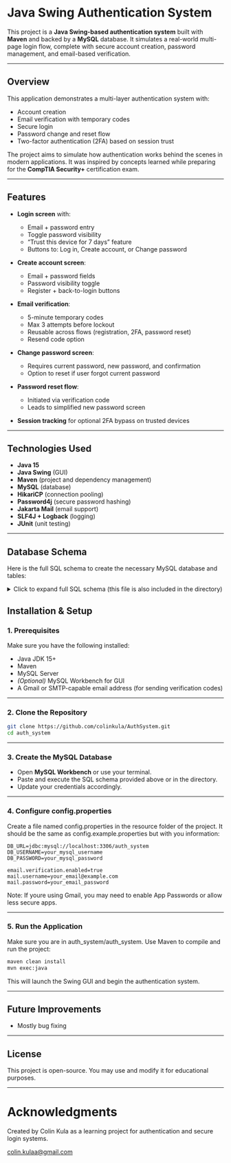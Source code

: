 # Java Swing Authentication System

This project is a **Java Swing-based authentication system** built with **Maven** and backed by a **MySQL** database. It simulates a real-world multi-page login flow, complete with secure account creation, password management, and email-based verification.

---

## Overview

This application demonstrates a multi-layer authentication system with:

- Account creation
- Email verification with temporary codes
- Secure login
- Password change and reset flow
- Two-factor authentication (2FA) based on session trust

The project aims to simulate how authentication works behind the scenes in modern applications. It was inspired by concepts learned while preparing for the **CompTIA Security+** certification exam.

---

## Features

- **Login screen** with:
  - Email + password entry
  - Toggle password visibility
  - “Trust this device for 7 days” feature
  - Buttons to: Log in, Create account, or Change password

- **Create account screen**:
  - Email + password fields
  - Password visibility toggle
  - Register + back-to-login buttons

- **Email verification**:
  - 5-minute temporary codes
  - Max 3 attempts before lockout
  - Reusable across flows (registration, 2FA, password reset)
  - Resend code option

- **Change password screen**:
  - Requires current password, new password, and confirmation
  - Option to reset if user forgot current password

- **Password reset flow**:
  - Initiated via verification code
  - Leads to simplified new password screen

- **Session tracking** for optional 2FA bypass on trusted devices

---

## Technologies Used

- **Java 15**
- **Java Swing** (GUI)
- **Maven** (project and dependency management)
- **MySQL** (database)
- **HikariCP** (connection pooling)
- **Password4j** (secure password hashing)
- **Jakarta Mail** (email support)
- **SLF4J + Logback** (logging)
- **JUnit** (unit testing)

---

## Database Schema

Here is the full SQL schema to create the necessary MySQL database and tables:

<details>
<summary>Click to expand full SQL schema (this file is also included in the directory)</summary>

```sql
-- Create schema
CREATE DATABASE IF NOT EXISTS auth_system;
USE auth_system;

-- users table
CREATE TABLE users (
    user_id INT NOT NULL AUTO_INCREMENT PRIMARY KEY,
    email VARCHAR(255) NOT NULL UNIQUE,
    password_hash VARCHAR(255) NOT NULL,
    email_verified TINYINT(1) NOT NULL DEFAULT 0,
    created_at TIMESTAMP DEFAULT CURRENT_TIMESTAMP,
    deleted_at TIMESTAMP NULL
);

-- user_sessions table
CREATE TABLE user_sessions (
    session_id INT NOT NULL AUTO_INCREMENT PRIMARY KEY,
    user_id INT NOT NULL,
    session_token_hash CHAR(64) NOT NULL UNIQUE,
    created_at TIMESTAMP DEFAULT CURRENT_TIMESTAMP,
    last_active_at TIMESTAMP DEFAULT CURRENT_TIMESTAMP,
    expires_at TIMESTAMP NOT NULL,
    device_name VARCHAR(255),
    ip_address VARCHAR(45),
    user_agent TEXT,
    is_ephemeral TINYINT(1) NOT NULL DEFAULT 0,
    FOREIGN KEY (user_id) REFERENCES users(user_id)
        ON DELETE CASCADE
);

-- user_tokens table
CREATE TABLE user_tokens (
    verification_id INT NOT NULL AUTO_INCREMENT PRIMARY KEY,
    user_id INT NOT NULL,
    token_hash CHAR(64) NOT NULL UNIQUE,
    type ENUM('2FA', 'email', 'login', 'changePass', 'resetPass') NOT NULL DEFAULT '2FA',
    created_at TIMESTAMP DEFAULT CURRENT_TIMESTAMP,
    last_sent_at TIMESTAMP DEFAULT CURRENT_TIMESTAMP,
    expires_at TIMESTAMP NOT NULL,
    verified TINYINT(1) NOT NULL DEFAULT 0,
    FOREIGN KEY (user_id) REFERENCES users(user_id)
        ON DELETE CASCADE
);

-- login_attempts table
CREATE TABLE login_attempts (
    attempt_id INT NOT NULL AUTO_INCREMENT PRIMARY KEY,
    user_id INT,
    email_entered VARCHAR(255),
    success TINYINT(1) NOT NULL,
    attempt_time TIMESTAMP DEFAULT CURRENT_TIMESTAMP,
    ip_address VARCHAR(45),
    type ENUM('2FA', 'email', 'login', 'changePass', 'resetPass') NOT NULL,
    FOREIGN KEY (user_id) REFERENCES users(user_id)
        ON DELETE SET NULL,
    INDEX (email_entered)
);

-- lockouts table
CREATE TABLE lockouts (
    email VARCHAR(255) NOT NULL,
    type ENUM('login', '2FA', 'email', 'changePass', 'resetPass') NOT NULL,
    ip_address VARCHAR(45),
    lockout_until TIMESTAMP NOT NULL,
    PRIMARY KEY (email, type)
);
```
</details>

## Installation & Setup

### 1. Prerequisites

Make sure you have the following installed:

- Java JDK 15+
- Maven
- MySQL Server
- *(Optional)* MySQL Workbench for GUI
- A Gmail or SMTP-capable email address (for sending verification codes)

---

### 2. Clone the Repository

```bash
git clone https://github.com/colinkula/AuthSystem.git
cd auth_system
```

---

### 3. Create the MySQL Database

- Open **MySQL Workbench** or use your terminal.
- Paste and execute the SQL schema provided above or in the directory.
- Update your credentials accordingly.

---

### 4. Configure config.properties

Create a file named config.properties in the resource folder of the project. It should be the same as config.example.properties but with you information:

```config.properties
DB_URL=jdbc:mysql://localhost:3306/auth_system
DB_USERNAME=your_mysql_username
DB_PASSWORD=your_mysql_password

email.verification.enabled=true
mail.username=your_email@example.com
mail.password=your_email_password
```
Note: If youre using Gmail, you may need to enable App Passwords or allow less secure apps.

---

### 5. Run the Application

Make sure you are in auth_system/auth_system. Use Maven to compile and run the project:

```bash
maven clean install
mvn exec:java
```
This will launch the Swing GUI and begin the authentication system.

---

## Future Improvements

- Mostly bug fixing

---

## License

This project is open-source. You may use and modify it for educational purposes.

---

# Acknowledgments

Created by Colin Kula as a learning project for authentication and secure login systems.

colin.kulaa@gmail.com